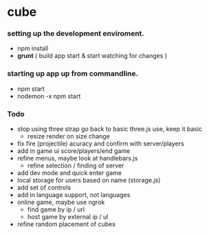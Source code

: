 # cube

### setting up the development enviroment.

- npm install
- **grunt** ( build app start & start watching for changes )

### starting up app up from commandline.

- npm start
- nodemon -x npm start

### Todo

- stop using three strap go back to basic three.js use, keep it basic
  - resize render on size change
- fix fire (projectile) acuracy and confirm with server/players
- add in game ui score/players/end game
- refine menus, maybe look at handlebars.js
    - refine selection / finding of server
- add dev mode and quick enter game
- local storage for users based on name (storage.js)
- add set of controls
- add in language support, not languages
- online game, maybe use ngrok
  - find game by ip / url
  - host game by external ip / ul
- refine random placement of cubes
